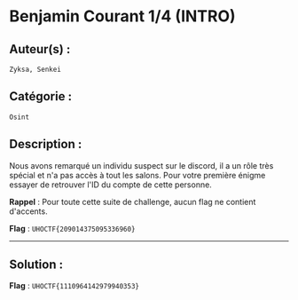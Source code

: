 # Benjamin Courant 1/4 (INTRO)

## Auteur(s) :
`Zyksa, Senkei`

## Catégorie : 
`Osint`

## Description :

Nous avons remarqué un individu suspect sur le discord, il a un rôle très spécial et n'a pas accès à tout les salons. Pour votre première énigme essayer de retrouver l'ID du compte de cette personne.

**Rappel** : Pour toute cette suite de challenge, aucun flag ne contient d'accents.

**Flag** : `UHOCTF{209014375095336960}`

--- 

## Solution :



**Flag** : `UHOCTF{1110964142979940353}`